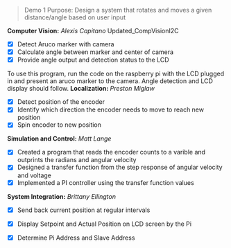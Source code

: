 > Demo 1 Purpose: Design a system that rotates and moves a given distance/angle based on user input 


**Computer Vision:** *Alexis Capitano*
Updated_CompVisionI2C

- [x] Detect Aruco marker with camera
- [x] Calculate angle between marker and center of camera 
- [x] Provide angle output and detection status to the LCD 

To use this program, run the code on the raspberry pi with the LCD plugged in and present an aruco marker to the camera. 
Angle detection and LCD display should follow. 
**Localization:** *Preston Miglaw*

- [x] Detect position of the encoder
- [x] Identify which direction the encoder needs to move to reach new position
- [x] Spin encoder to new position

**Simulation and Control:** *Matt Lange*

- [x] Created a program that reads the encoder counts to a varible and outprints the radians and angular velocity
- [x] Designed a transfer function from the step response of angular velocity and voltage
- [x] Implemented a PI controller using the transfer function values

**System Integration:** *Brittany Ellington*

- [x] Send back current position at regular intervals
- [x] Display Setpoint and Actual Position on LCD screen by the Pi
- [x] Determine Pi Address and Slave Address

